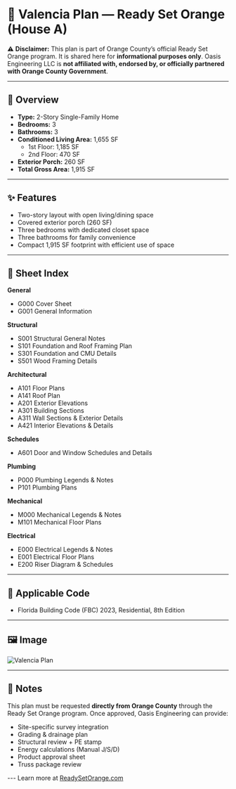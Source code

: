 # 🏡 Valencia Plan — Ready Set Orange (House A)

⚠️ **Disclaimer:** This plan is part of Orange County’s official Ready Set Orange program. It is shared here for **informational purposes only**. Oasis Engineering LLC is **not affiliated with, endorsed by, or officially partnered with Orange County Government**.

---

## 📐 Overview
- **Type:** 2-Story Single-Family Home  
- **Bedrooms:** 3  
- **Bathrooms:** 3  
- **Conditioned Living Area:** 1,655 SF  
  - 1st Floor: 1,185 SF  
  - 2nd Floor: 470 SF  
- **Exterior Porch:** 260 SF  
- **Total Gross Area:** 1,915 SF  

---

## ✨ Features
- Two-story layout with open living/dining space  
- Covered exterior porch (260 SF)  
- Three bedrooms with dedicated closet space  
- Three bathrooms for family convenience  
- Compact 1,915 SF footprint with efficient use of space  

---

## 📑 Sheet Index
**General**  
- G000 Cover Sheet  
- G001 General Information  

**Structural**  
- S001 Structural General Notes  
- S101 Foundation and Roof Framing Plan  
- S301 Foundation and CMU Details  
- S501 Wood Framing Details  

**Architectural**  
- A101 Floor Plans  
- A141 Roof Plan  
- A201 Exterior Elevations  
- A301 Building Sections  
- A311 Wall Sections & Exterior Details  
- A421 Interior Elevations & Details  

**Schedules**  
- A601 Door and Window Schedules and Details  

**Plumbing**  
- P000 Plumbing Legends & Notes  
- P101 Plumbing Plans  

**Mechanical**  
- M000 Mechanical Legends & Notes  
- M101 Mechanical Floor Plans  

**Electrical**  
- E000 Electrical Legends & Notes  
- E001 Electrical Floor Plans  
- E200 Riser Diagram & Schedules  

---

## 📏 Applicable Code
- Florida Building Code (FBC) 2023, Residential, 8th Edition  

---

## 🖼️ Image
![Valencia Plan](https://oasisengineering.com/wp-content/uploads/2025/02/image-1583x2048.png)

---

## 📌 Notes
This plan must be requested **directly from Orange County** through the Ready Set Orange program. Once approved, Oasis Engineering can provide:  
- Site-specific survey integration  
- Grading & drainage plan  
- Structural review + PE stamp  
- Energy calculations (Manual J/S/D)  
- Product approval sheet  
- Truss package review  

--- Learn more at [ReadySetOrange.com](https://readysetorange.com/)
